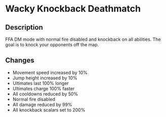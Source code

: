 # Wacky Knockback Deathmatch

## Description
FFA DM mode with normal fire disabled and knockback on all abilities.
The goal is to knock your opponents off the map.

## Changes
- Movement speed increased by 10%
- Jump height increased by 10%
- Ultimates last 100% longer
- Ultimates charge 100% faster
- All cooldowns reduced by 50%
- Normal fire disabled
- All damage reduced by 99%
- All knockback scalars set to 200%